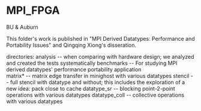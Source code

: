 # MPI_FPGA
BU &amp; Auburn

This folder's work is published in "MPI Derived Datatypes: Performance and Portability Issues" and Qingqing Xiong's disseration. 


directories:
  analysis    --  when comparing with hardware design; we analyzed and created the tests systematically 
  benchmarks  --  For studying MPI derived datatypes' performance portability 
    application    
             matrix*    --  matrix edge transfer in minighost with various datatypes
             stencil    --  full stencil with datatype and without; this includes the exploration of a new idea: pack close to cache
    datatype_sr    --  blocking point-2-point operations with various datatypes 
    datatype_coll  --  collective operations with various datatypes
    
